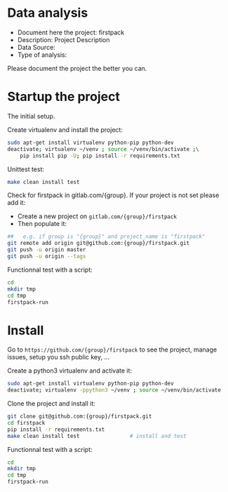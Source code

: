 # Data analysis
- Document here the project: firstpack
- Description: Project Description
- Data Source:
- Type of analysis:

Please document the project the better you can.

# Startup the project

The initial setup.

Create virtualenv and install the project:
```bash
sudo apt-get install virtualenv python-pip python-dev
deactivate; virtualenv ~/venv ; source ~/venv/bin/activate ;\
    pip install pip -U; pip install -r requirements.txt
```

Unittest test:
```bash
make clean install test
```

Check for firstpack in gitlab.com/{group}.
If your project is not set please add it:

- Create a new project on `gitlab.com/{group}/firstpack`
- Then populate it:

```bash
##   e.g. if group is "{group}" and project_name is "firstpack"
git remote add origin git@github.com:{group}/firstpack.git
git push -u origin master
git push -u origin --tags
```

Functionnal test with a script:

```bash
cd
mkdir tmp
cd tmp
firstpack-run
```

# Install

Go to `https://github.com/{group}/firstpack` to see the project, manage issues,
setup you ssh public key, ...

Create a python3 virtualenv and activate it:

```bash
sudo apt-get install virtualenv python-pip python-dev
deactivate; virtualenv -ppython3 ~/venv ; source ~/venv/bin/activate
```

Clone the project and install it:

```bash
git clone git@github.com:{group}/firstpack.git
cd firstpack
pip install -r requirements.txt
make clean install test                # install and test
```
Functionnal test with a script:

```bash
cd
mkdir tmp
cd tmp
firstpack-run
```
